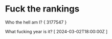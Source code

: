 # Fuck the rankings

Who the hell am I?
{ 3177547 }

What fucking year is it?
[ 2024-03-02T18:00:00Z ]
